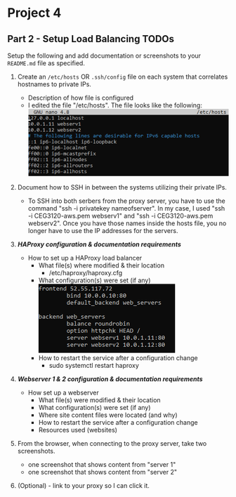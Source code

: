 # Project 4
## Part 2 - Setup Load Balancing TODOs

Setup the following and add documentation or screenshots to your `README.md` file as specified.

1. Create an `/etc/hosts` OR `.ssh/config` file on each system that correlates hostnames to private IPs.
   - Description of how file is configured
   - I edited the file "/etc/hosts". The file looks like the following:
   ![Hosts](images/Hosts.png)
   
2. Document how to SSH in between the systems utilizing their private IPs.
    - To SSH into both serbers from the proxy server, you have to use the command "ssh -i privatekey nameofserver". In my case, I used "ssh -i CEG3120-aws.pem webserv1" and "ssh -i CEG3120-aws.pem webserv2". Once you have those names inside the hosts file, you no longer have to use the IP addresses for the servers.
3. **_HAProxy configuration & documentation requirements_**
   - How to set up a HAProxy load balancer
     - What file(s) where modified & their location
        - /etc/haproxy/haproxy.cfg
     - What configuration(s) were set (if any)
   ![Haproxy](images/Haproxy.png)
     - How to restart the service after a configuration change
        - sudo systemctl restart haproxy

4. **_Webserver 1 & 2 configuration & documentation requirements_**
   - How set up a webserver
     - What file(s) were modified & their location
     - What configuration(s) were set (if any)
     - Where site content files were located (and why)
     - How to restart the service after a configuration change
     - Resources used (websites)
5. From the browser, when connecting to the proxy server, take two screenshots.
   - one screenshot that shows content from "server 1"
   - one screenshot that shows content from "server 2"
6. (Optional) - link to your proxy so I can click it.

